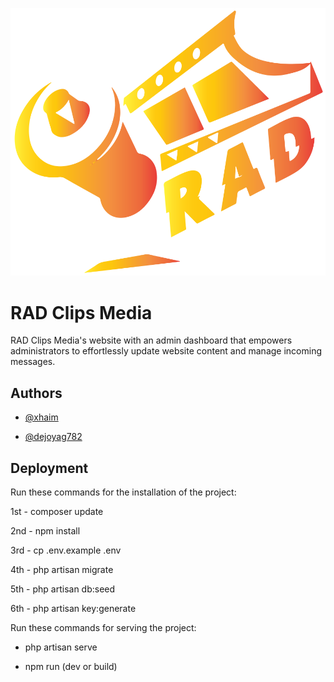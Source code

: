 
![Logo](RADBLACK.svg)


# RAD Clips Media

RAD Clips Media's website with an admin dashboard that empowers administrators to effortlessly update website content and manage incoming messages.
## Authors

- [@xhaim](https://www.github.com/xhaim)

- [@dejoyag782](https://www.github.com/dejoyag782)

## Deployment

Run these commands for the installation of the project:

1st - composer update

2nd - npm install

3rd - cp .env.example .env

4th - php artisan migrate

5th - php artisan db:seed

6th - php artisan key:generate

Run these commands for serving the project:

- php artisan serve

- npm run (dev or build)
